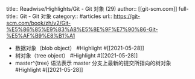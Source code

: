 title:: Readwise/Highlights/Git - Git 对象 (29)
author:: [[git-scm.com]]
full-title:: Git - Git 对象
category:: #articles
url:: https://git-scm.com/book/zh/v2/Git-%E5%86%85%E9%83%A8%E5%8E%9F%E7%90%86-Git-%E5%AF%B9%E8%B1%A1

- 数据对象（blob object） #Highlight #[[2021-05-28]]
- 树对象（tree object） #Highlight #[[2021-05-28]]
- master^{tree} 语法表示 master 分支上最新的提交所指向的树对象 #Highlight #[[2021-05-28]]
